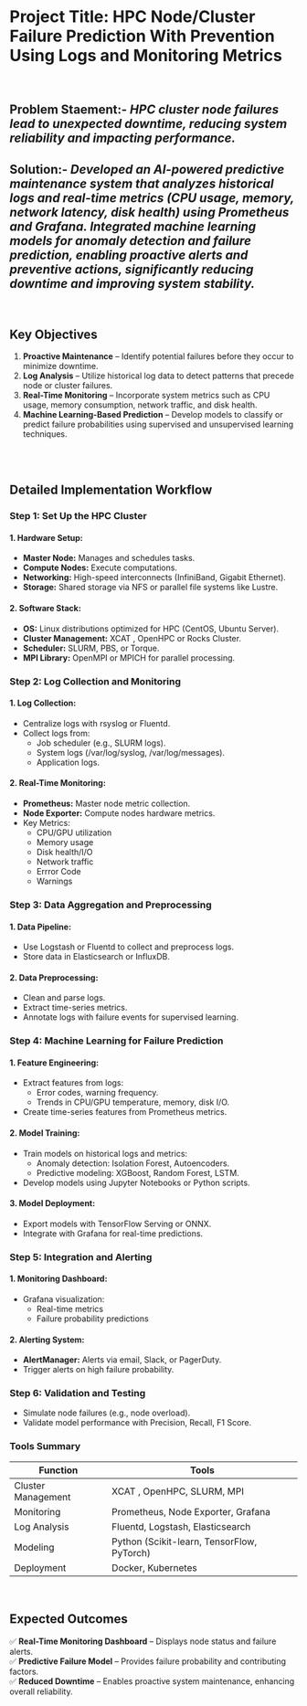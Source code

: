 

# **Project Title:**  **HPC Node/Cluster Failure Prediction With Prevention Using Logs and Monitoring Metrics**  



<br>

## Problem Staement:- *HPC cluster node failures lead to unexpected downtime, reducing system reliability and impacting performance.*

## Solution:- *Developed an AI-powered predictive maintenance system that analyzes historical logs and real-time metrics (CPU usage, memory, network latency, disk health) using Prometheus and Grafana. Integrated machine learning models for anomaly detection and failure prediction, enabling proactive alerts and preventive actions, significantly reducing downtime and improving system stability.*


<br>




## **Key Objectives**  
1. **Proactive Maintenance** – Identify potential failures before they occur to minimize downtime.  
2. **Log Analysis** – Utilize historical log data to detect patterns that precede node or cluster failures.  
3. **Real-Time Monitoring** – Incorporate system metrics such as CPU usage, memory consumption, network traffic, and disk health.  
4. **Machine Learning-Based Prediction** – Develop models to classify or predict failure probabilities using supervised and unsupervised learning techniques.  

<br>
<br>


## Detailed Implementation Workflow

### Step 1: Set Up the HPC Cluster
#### 1. Hardware Setup:
- **Master Node:** Manages and schedules tasks.
- **Compute Nodes:** Execute computations.
- **Networking:** High-speed interconnects (InfiniBand, Gigabit Ethernet).
- **Storage:** Shared storage via NFS or parallel file systems like Lustre.

#### 2. Software Stack:
- **OS:** Linux distributions optimized for HPC (CentOS, Ubuntu Server).
- **Cluster Management:** XCAT , OpenHPC or Rocks Cluster.
- **Scheduler:** SLURM, PBS, or Torque.
- **MPI Library:** OpenMPI or MPICH for parallel processing.

### Step 2: Log Collection and Monitoring
#### 1. Log Collection:
- Centralize logs with rsyslog or Fluentd.
- Collect logs from:
  - Job scheduler (e.g., SLURM logs).
  - System logs (/var/log/syslog, /var/log/messages).
  - Application logs.

#### 2. Real-Time Monitoring:
- **Prometheus:** Master node metric collection.
- **Node Exporter:** Compute nodes hardware metrics.
- Key Metrics:
  - CPU/GPU utilization
  - Memory usage
  - Disk health/I/O
  - Network traffic
  - Errror Code
  - Warnings

### Step 3: Data Aggregation and Preprocessing
#### 1. Data Pipeline:
- Use Logstash or Fluentd to collect and preprocess logs.
- Store data in Elasticsearch or InfluxDB.

#### 2. Data Preprocessing:
- Clean and parse logs.
- Extract time-series metrics.
- Annotate logs with failure events for supervised learning.

### Step 4: Machine Learning for Failure Prediction
#### 1. Feature Engineering:
- Extract features from logs:
  - Error codes, warning frequency.
  - Trends in CPU/GPU temperature, memory, disk I/O.
- Create time-series features from Prometheus metrics.

#### 2. Model Training:
- Train models on historical logs and metrics:
  - Anomaly detection: Isolation Forest, Autoencoders.
  - Predictive modeling: XGBoost, Random Forest, LSTM.
- Develop models using Jupyter Notebooks or Python scripts.

#### 3. Model Deployment:
- Export models with TensorFlow Serving or ONNX.
- Integrate with Grafana for real-time predictions.

### Step 5: Integration and Alerting
#### 1. Monitoring Dashboard:
- Grafana visualization:
  - Real-time metrics
  - Failure probability predictions

#### 2. Alerting System:
- **AlertManager:** Alerts via email, Slack, or PagerDuty.
- Trigger alerts on high failure probability.

### Step 6: Validation and Testing
- Simulate node failures (e.g., node overload).
- Validate model performance with Precision, Recall, F1 Score.

### Tools Summary
| Function                | Tools                                                       |
|-------------------------|-------------------------------------------------------------|
| Cluster Management      | XCAT , OpenHPC, SLURM, MPI                                         |
| Monitoring              | Prometheus, Node Exporter, Grafana                          |
| Log Analysis            | Fluentd, Logstash, Elasticsearch                            |
| Modeling                | Python (Scikit-learn, TensorFlow, PyTorch)                  |
| Deployment              | Docker, Kubernetes                                          |





<br>


## **Expected Outcomes**  
✅ **Real-Time Monitoring Dashboard** – Displays node status and failure alerts.  
✅ **Predictive Failure Model** – Provides failure probability and contributing factors.  
✅ **Reduced Downtime** – Enables proactive system maintenance, enhancing overall reliability.  



